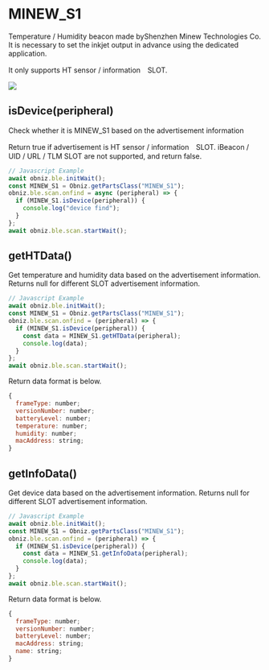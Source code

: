# MINEW_S1
Temperature / Humidity beacon made byShenzhen Minew Technologies Co.
It is necessary to set the inkjet output in advance using the dedicated application.

It only supports HT sensor / information　SLOT.


![](./image.jpg)


## isDevice(peripheral)

Check whether it is MINEW_S1 based on the advertisement information

Return true if advertisement is HT sensor / information　SLOT.
iBeacon / UID / URL / TLM SLOT are not supported, and return false.

```javascript
// Javascript Example
await obniz.ble.initWait();
const MINEW_S1 = Obniz.getPartsClass("MINEW_S1");
obniz.ble.scan.onfind = async (peripheral) => {
  if (MINEW_S1.isDevice(peripheral)) {
    console.log("device find");
  }
};
await obniz.ble.scan.startWait();

```


## getHTData()

Get temperature and humidity data based on the advertisement information.
Returns null for different SLOT advertisement information.

```javascript
// Javascript Example
await obniz.ble.initWait();
const MINEW_S1 = Obniz.getPartsClass("MINEW_S1");
obniz.ble.scan.onfind = (peripheral) => {
  if (MINEW_S1.isDevice(peripheral)) {
    const data = MINEW_S1.getHTData(peripheral);
    console.log(data); 
  }
};
await obniz.ble.scan.startWait();

```

Return data format is below.

```javascript
{
  frameType: number;
  versionNumber: number;
  batteryLevel: number;
  temperature: number;
  humidity: number;
  macAddress: string;
}
```



## getInfoData()

Get device data based on the advertisement information.
Returns null for different SLOT advertisement information.

```javascript
// Javascript Example
await obniz.ble.initWait();
const MINEW_S1 = Obniz.getPartsClass("MINEW_S1");
obniz.ble.scan.onfind = (peripheral) => {
  if (MINEW_S1.isDevice(peripheral)) {
    const data = MINEW_S1.getInfoData(peripheral);
    console.log(data); 
  }
};
await obniz.ble.scan.startWait();

```

Return data format is below.

```javascript
{
  frameType: number;
  versionNumber: number;
  batteryLevel: number;
  macAddress: string;
  name: string;
}
```
